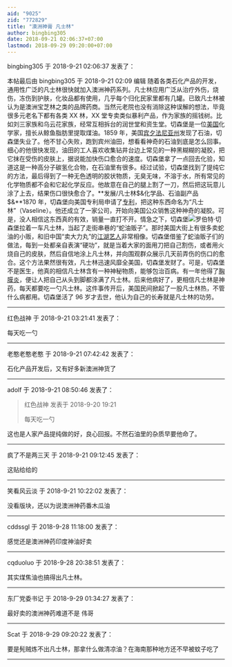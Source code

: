 ```yaml
---
aid: "9025"
zid: "772829"
title: "澳洲神膏 凡士林"
author: bingbing305
date: 2018-09-21 02:06:37+07:00
lastmod: 2018-09-29 09:20:00+07:00
---
```


bingbing305 于 2018-9-21 02:06:37 发表了：

本帖最后由 bingbing305 于 2018-9-21 02:09 编辑 随着各类石化产品的开发，通用性广泛的凡士林很快就加入澳洲神药系列。凡士林应用广泛从治疗外伤，烧伤，冻伤到护肤，化妆品都有使用，几乎每个归化民家里都有几罐。已致凡士林被认为是澳洲宝芝林之类的品牌药商。当然元老院也没有消除这种误解的想法，毕竟很多元老名下都有各类 XX 林，XX 堂专卖类似暴利产品，作为家族的摇钱树。比如刘三家族和乌云花家族，经常互相拆台的润世堂和资生堂。切森堡是一位[美国](http://www.baike.com/sowiki/%E7%BE%8E%E5%9B%BD?prd=content_doc_search)化学家，擅长从鲸鱼脂肪里提取煤油。1859 年，美国[宾夕法尼亚州](http://www.baike.com/sowiki/%E5%AE%BE%E5%A4%95%E6%B3%95%E5%B0%BC%E4%BA%9A%E5%B7%9E?prd=content_doc_search)发现了石油，切森堡失业了。他不甘心失败，跑到宾州油田，想看看神奇的石油到底是怎么回事。细心的他很快发现，油田的工人喜欢收集钻井台边上常见的一种黑糊糊的凝胶，把它抹在受伤的皮肤上，据说能加快伤口愈合的速度。切森堡拿了一点回去化验，知道这是一种高分子碳氢化合物，在石油里有很多。经过试验，切森堡找到了提纯它的方法，最后得到了一种无色透明的胶状物质，无臭无味，不溶于水，所有常见的化学物质都不会和它起化学反应。他故意在自己的腿上割了一刀，然后把这玩意儿涂了上去，结果伤口很快愈合了。**发展/凡士林\$&化学品、石油副产品\$&**1870 年，切森堡向美国专利局申请了[专利](http://www.baike.com/sowiki/%E4%B8%93%E5%88%A9?prd=content_doc_search)，把这种东西命名为“凡士林”（Vaseline）。他还成立了一家公司，开始向美国公众销售这种神奇的凝胶。可是，没人相信这东西真的有效，销量一直打不开。情急之下，切森堡![](http://a0.att.hudong.com/38/96/01300542827110141342961047671_s.jpg)罗伯特·切森堡拉着一车凡士林，当起了走街串巷的“蛇油贩子”。那时美国大街上有很多卖蛇油的小贩，和旧中国“卖大力丸”的[江湖艺人](http://www.baike.com/sowiki/%E6%B1%9F%E6%B9%96%E8%89%BA%E4%BA%BA?prd=content_doc_search)非常相像。切森堡借鉴了蛇油贩子们的做法，每到一处都亲自表演“硬功”，就是当着大家的面用刀把自己割伤，或者用火烧自己的皮肤，然后自信地涂上凡士林，并向围观群众展示几天前弄伤的伤口的愈合。这个方法果然很有效，凡士林迅速风靡全美国，切森堡发财了。可是，切森堡不是医生，他真的相信凡士林含有一种神秘物质，能够包治百病。有一年他得了[胸膜炎](http://www.baike.com/sowiki/%E8%83%B8%E8%86%9C%E7%82%8E?prd=content_doc_search)，便让人把自己从头到脚都涂满了凡士林。后来他病好了，更相信凡士林是神药，每天都要吃一勺凡士林。这件事传开后，美国民间掀起了一股凡士林热，不管什么病都用。切森堡活了 96 岁才去世，他认为自己的长寿就是凡士林的功劳。

---

红色战神 于 2018-9-21 03:21:41 发表了：

每天吃一勺

---

老憨老憨老憨 于 2018-9-21 07:42:42 发表了：

石化产品开发后，又有好多新澳洲神货了

---

adolf 于 2018-9-21 08:50:46 发表了：

> 红色战神 发表于 2018-9-20 19:21
>
> 每天吃一勺

这也是人家产品提纯做的好，良心回报。不然石油里的杂质早要他命了。

---

疯了不是两三天 于 2018-9-21 09:12:45 发表了：

这贴给给的

---

笑看风云淡 于 2018-9-21 10:22:02 发表了：

没看版块，还以为说澳洲神药番木瓜油

---

cddssgl 于 2018-9-28 11:18:00 发表了：

感觉还是澳洲神药印度神油好卖

---

cqduoluo 于 2018-9-28 20:38:51 发表了：

其实煤焦油也搞得出凡士林。

---

东厂党委书记 于 2018-9-29 01:34:27 发表了：

最好卖的澳洲神药难道不是 伟哥

---

Scat 于 2018-9-29 09:20:22 发表了：

要是髡贼炼不出凡士林，那拿什么做清凉油？在海南那种地方还不早被蚊子吃了

---
